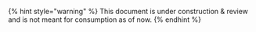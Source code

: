 {% hint style="warning" %}
This document is under construction & review and is not meant for consumption as of now.
{% endhint %}